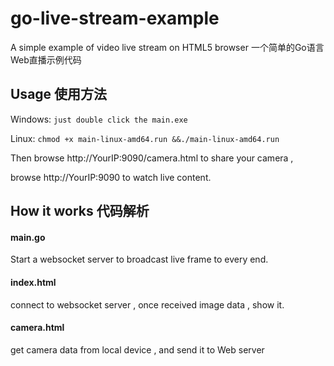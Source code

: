 # go-live-stream-example
A simple example of video live stream on HTML5 browser
一个简单的Go语言Web直播示例代码

## Usage 使用方法

Windows: 
```just double click the main.exe ```

Linux:
```chmod +x main-linux-amd64.run &&./main-linux-amd64.run```


Then browse http://YourIP:9090/camera.html to share your camera ,

browse http://YourIP:9090  to watch live content.

## How it works 代码解析

#### main.go

Start a websocket server to broadcast live frame to every end.

#### index.html

connect to websocket server , once received image data , show it.

#### camera.html

get camera data from local device , and send it to Web server
